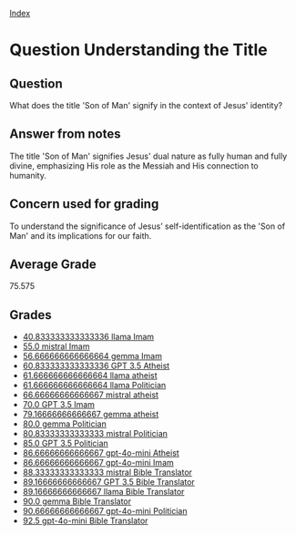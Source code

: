 
[Index](../../index.md)
# Question Understanding the Title
## Question
What does the title 'Son of Man' signify in the context of Jesus' identity?

## Answer from notes
The title 'Son of Man' signifies Jesus' dual nature as fully human and fully divine, emphasizing His role as the Messiah and His connection to humanity.

## Concern used for grading
To understand the significance of Jesus’ self-identification as the 'Son of Man' and its implications for our faith.

## Average Grade
75.575

## Grades
 * [40.833333333333336 llama Imam](../answers/llama_Imam/Understanding_the_Title.md)
 * [55.0 mistral Imam](../answers/mistral_Imam/Understanding_the_Title.md)
 * [56.666666666666664 gemma Imam](../answers/gemma_Imam/Understanding_the_Title.md)
 * [60.833333333333336 GPT 3.5 Atheist](../answers/GPT_3.5_Atheist/Understanding_the_Title.md)
 * [61.666666666666664 llama atheist](../answers/llama_atheist/Understanding_the_Title.md)
 * [61.666666666666664 llama Politician](../answers/llama_Politician/Understanding_the_Title.md)
 * [66.66666666666667 mistral atheist](../answers/mistral_atheist/Understanding_the_Title.md)
 * [70.0 GPT 3.5 Imam](../answers/GPT_3.5_Imam/Understanding_the_Title.md)
 * [79.16666666666667 gemma atheist](../answers/gemma_atheist/Understanding_the_Title.md)
 * [80.0 gemma Politician](../answers/gemma_Politician/Understanding_the_Title.md)
 * [80.83333333333333 mistral Politician](../answers/mistral_Politician/Understanding_the_Title.md)
 * [85.0 GPT 3.5 Politician](../answers/GPT_3.5_Politician/Understanding_the_Title.md)
 * [86.66666666666667 gpt-4o-mini Atheist](../answers/gpt-4o-mini_Atheist/Understanding_the_Title.md)
 * [86.66666666666667 gpt-4o-mini Imam](../answers/gpt-4o-mini_Imam/Understanding_the_Title.md)
 * [88.33333333333333 mistral Bible Translator](../answers/mistral_Bible_Translator/Understanding_the_Title.md)
 * [89.16666666666667 GPT 3.5 Bible Translator](../answers/GPT_3.5_Bible_Translator/Understanding_the_Title.md)
 * [89.16666666666667 llama Bible Translator](../answers/llama_Bible_Translator/Understanding_the_Title.md)
 * [90.0 gemma Bible Translator](../answers/gemma_Bible_Translator/Understanding_the_Title.md)
 * [90.66666666666667 gpt-4o-mini Politician](../answers/gpt-4o-mini_Politician/Understanding_the_Title.md)
 * [92.5 gpt-4o-mini Bible Translator](../answers/gpt-4o-mini_Bible_Translator/Understanding_the_Title.md)
